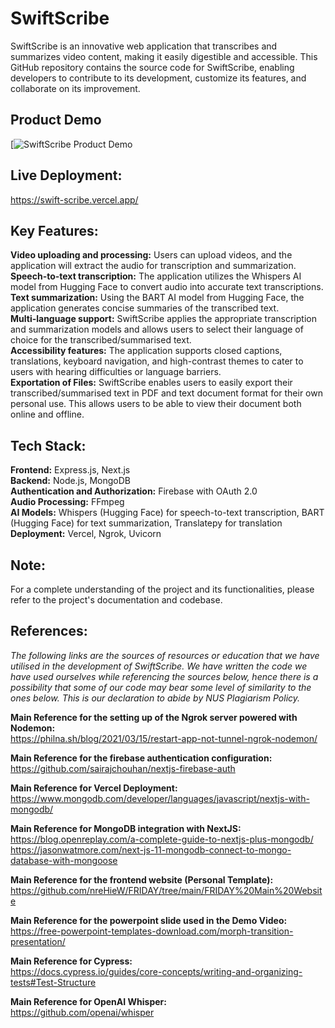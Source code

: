 # SwiftScribe
SwiftScribe is an innovative web application that transcribes and summarizes video content, making it easily digestible and accessible. This GitHub repository contains the source code for SwiftScribe, enabling developers to contribute to its development, customize its features, and collaborate on its improvement. 

## Product Demo
[![SwiftScribe Product Demo](https://github.com/geraldngjx/SwiftScribe/assets/102348985/54b6a235-c2ff-4db7-9e32-1f63cedb3b07)

## Live Deployment:
https://swift-scribe.vercel.app/

## Key Features:
**Video uploading and processing:** Users can upload videos, and the application will extract the audio for transcription and summarization.  
**Speech-to-text transcription:** The application utilizes the Whispers AI model from Hugging Face to convert audio into accurate text transcriptions.  
**Text summarization:** Using the BART AI model from Hugging Face, the application generates concise summaries of the transcribed text.  
**Multi-language support:** SwiftScribe applies the appropriate transcription and summarization models and allows users to select their language of choice for the transcribed/summarised text.  
**Accessibility features:** The application supports closed captions, translations, keyboard navigation, and high-contrast themes to cater to users with hearing difficulties or language barriers.  
**Exportation of Files:** SwiftScribe enables users to easily export their transcribed/summarised text in PDF and text document format for their own personal use. This allows users to be able to view their document both online and offline.  

## Tech Stack:
**Frontend:** Express.js, Next.js  
**Backend:** Node.js, MongoDB  
**Authentication and Authorization:** Firebase with OAuth 2.0  
**Audio Processing:** FFmpeg  
**AI Models:** Whispers (Hugging Face) for speech-to-text transcription, BART (Hugging Face) for text summarization, Translatepy for translation  
**Deployment:** Vercel, Ngrok, Uvicorn

## Note:
For a complete understanding of the project and its functionalities, please refer to the project's documentation and codebase. 

## References:
_The following links are the sources of resources or education that we have utilised in the development of SwiftScribe. We have written the code we have used ourselves while referencing the sources below, hence there is a possibility that some of our code may bear some level of similarity to the ones below. This is our declaration to abide by NUS Plagiarism Policy._

**Main Reference for the setting up of the Ngrok server powered with Nodemon:**  
https://philna.sh/blog/2021/03/15/restart-app-not-tunnel-ngrok-nodemon/   
  
**Main Reference for the firebase authentication configuration:**  
https://github.com/sairajchouhan/nextjs-firebase-auth   
  
**Main Reference for Vercel Deployment:**  
https://www.mongodb.com/developer/languages/javascript/nextjs-with-mongodb/   
  
**Main Reference for MongoDB integration with NextJS:**  
https://blog.openreplay.com/a-complete-guide-to-nextjs-plus-mongodb/   
https://jasonwatmore.com/next-js-11-mongodb-connect-to-mongo-database-with-mongoose   
  
**Main Reference for the frontend website (Personal Template):**  
https://github.com/nreHieW/FRIDAY/tree/main/FRIDAY%20Main%20Website   
  
**Main Reference for the powerpoint slide used in the Demo Video:**  
https://free-powerpoint-templates-download.com/morph-transition-presentation/     
  
**Main Reference for Cypress:**  
https://docs.cypress.io/guides/core-concepts/writing-and-organizing-tests#Test-Structure   
  
**Main Reference for OpenAI Whisper:**  
https://github.com/openai/whisper   
